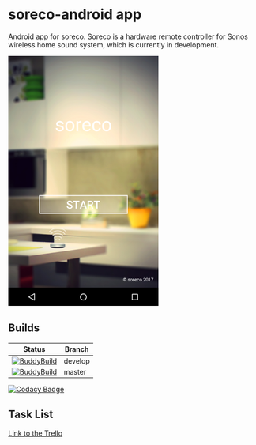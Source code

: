 # soreco-android app
Android app for soreco. Soreco is a hardware remote controller for Sonos wireless home sound system, which is currently in development.

![App Preview](doc/app_main_screen.png)

## Builds
| Status   | Branch       
| ---      | --- 
| [![BuddyBuild](https://dashboard.buddybuild.com/api/statusImage?appID=59fce44940d1c500013bba75&branch=develop&build=latest)](https://dashboard.buddybuild.com/apps/59fce44940d1c500013bba75/build/latest?branch=develop)      | develop
| [![BuddyBuild](https://dashboard.buddybuild.com/api/statusImage?appID=59fce44940d1c500013bba75&branch=master&build=latest)](https://dashboard.buddybuild.com/apps/59fce44940d1c500013bba75/build/latest?branch=master)      | master

[![Codacy Badge](https://api.codacy.com/project/badge/Grade/00ae8b27186049e5aa0256420ab082a6)](https://www.codacy.com/app/mguntli/soreco-android?utm_source=github.com&amp;utm_medium=referral&amp;utm_content=soreco-project/soreco-android&amp;utm_campaign=Badge_Grade)

## Task List
[Link to the Trello](https://trello.com/b/kctubSov/android-app/)
